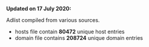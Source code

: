 <b>Updated on 17 July 2020:</b>

Adlist compiled from various sources.
- hosts file contain <b>80472</b> unique host entries
- domain file contains <b>208724</b> unique domain entries
